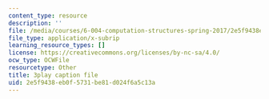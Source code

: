 ```yaml
---
content_type: resource
description: ''
file: /media/courses/6-004-computation-structures-spring-2017/2e5f9438eb0f5731be81d024f6a5c13a_UuUPG_amkWc.vtt
file_type: application/x-subrip
learning_resource_types: []
license: https://creativecommons.org/licenses/by-nc-sa/4.0/
ocw_type: OCWFile
resourcetype: Other
title: 3play caption file
uid: 2e5f9438-eb0f-5731-be81-d024f6a5c13a
---
```

